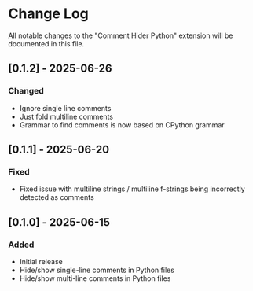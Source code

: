 # Change Log

All notable changes to the "Comment Hider Python" extension will be documented in this file.

## [0.1.2] - 2025-06-26

### Changed
- Ignore single line comments
- Just fold multiline comments
- Grammar to find comments is now based on CPython grammar

## [0.1.1] - 2025-06-20

### Fixed
- Fixed issue with multiline strings / multiline f-strings being incorrectly detected as comments

## [0.1.0] - 2025-06-15

### Added
- Initial release
- Hide/show single-line comments in Python files
- Hide/show multi-line comments in Python files
